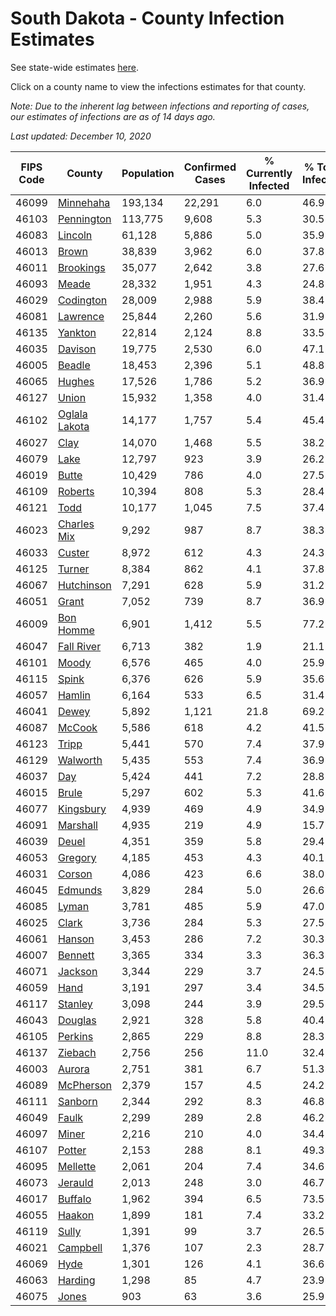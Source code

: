 # South Dakota - County Infection Estimates

See state-wide estimates [here](/infections/us-sd).

Click on a county name to view the infections estimates for that county.

*Note: Due to the inherent lag between infections and reporting of cases, our estimates of infections are as of 14 days ago.*

*Last updated: December 10, 2020*

|   FIPS Code |                         County |   Population |   Confirmed Cases |   % Currently Infected |   % Total Infected |
|-------------|--------------------------------|--------------|-------------------|------------------------|--------------------|
|       46099 |         [Minnehaha](minnehaha) |      193,134 |            22,291 |                    6.0 |               46.9 |
|       46103 |       [Pennington](pennington) |      113,775 |             9,608 |                    5.3 |               30.5 |
|       46083 |             [Lincoln](lincoln) |       61,128 |             5,886 |                    5.0 |               35.9 |
|       46013 |                 [Brown](brown) |       38,839 |             3,962 |                    6.0 |               37.8 |
|       46011 |         [Brookings](brookings) |       35,077 |             2,642 |                    3.8 |               27.6 |
|       46093 |                 [Meade](meade) |       28,332 |             1,951 |                    4.3 |               24.8 |
|       46029 |         [Codington](codington) |       28,009 |             2,988 |                    5.9 |               38.4 |
|       46081 |           [Lawrence](lawrence) |       25,844 |             2,260 |                    5.6 |               31.9 |
|       46135 |             [Yankton](yankton) |       22,814 |             2,124 |                    8.8 |               33.5 |
|       46035 |             [Davison](davison) |       19,775 |             2,530 |                    6.0 |               47.1 |
|       46005 |               [Beadle](beadle) |       18,453 |             2,396 |                    5.1 |               48.8 |
|       46065 |               [Hughes](hughes) |       17,526 |             1,786 |                    5.2 |               36.9 |
|       46127 |                 [Union](union) |       15,932 |             1,358 |                    4.0 |               31.4 |
|       46102 | [Oglala Lakota](oglala-lakota) |       14,177 |             1,757 |                    5.4 |               45.4 |
|       46027 |                   [Clay](clay) |       14,070 |             1,468 |                    5.5 |               38.2 |
|       46079 |                   [Lake](lake) |       12,797 |               923 |                    3.9 |               26.2 |
|       46019 |                 [Butte](butte) |       10,429 |               786 |                    4.0 |               27.5 |
|       46109 |             [Roberts](roberts) |       10,394 |               808 |                    5.3 |               28.4 |
|       46121 |                   [Todd](todd) |       10,177 |             1,045 |                    7.5 |               37.4 |
|       46023 |     [Charles Mix](charles-mix) |        9,292 |               987 |                    8.7 |               38.3 |
|       46033 |               [Custer](custer) |        8,972 |               612 |                    4.3 |               24.3 |
|       46125 |               [Turner](turner) |        8,384 |               862 |                    4.1 |               37.8 |
|       46067 |       [Hutchinson](hutchinson) |        7,291 |               628 |                    5.9 |               31.2 |
|       46051 |                 [Grant](grant) |        7,052 |               739 |                    8.7 |               36.9 |
|       46009 |         [Bon Homme](bon-homme) |        6,901 |             1,412 |                    5.5 |               77.2 |
|       46047 |       [Fall River](fall-river) |        6,713 |               382 |                    1.9 |               21.1 |
|       46101 |                 [Moody](moody) |        6,576 |               465 |                    4.0 |               25.9 |
|       46115 |                 [Spink](spink) |        6,376 |               626 |                    5.9 |               35.6 |
|       46057 |               [Hamlin](hamlin) |        6,164 |               533 |                    6.5 |               31.4 |
|       46041 |                 [Dewey](dewey) |        5,892 |             1,121 |                   21.8 |               69.2 |
|       46087 |               [McCook](mccook) |        5,586 |               618 |                    4.2 |               41.5 |
|       46123 |                 [Tripp](tripp) |        5,441 |               570 |                    7.4 |               37.9 |
|       46129 |           [Walworth](walworth) |        5,435 |               553 |                    7.4 |               36.9 |
|       46037 |                     [Day](day) |        5,424 |               441 |                    7.2 |               28.8 |
|       46015 |                 [Brule](brule) |        5,297 |               602 |                    5.3 |               41.6 |
|       46077 |         [Kingsbury](kingsbury) |        4,939 |               469 |                    4.9 |               34.9 |
|       46091 |           [Marshall](marshall) |        4,935 |               219 |                    4.9 |               15.7 |
|       46039 |                 [Deuel](deuel) |        4,351 |               359 |                    5.8 |               29.4 |
|       46053 |             [Gregory](gregory) |        4,185 |               453 |                    4.3 |               40.1 |
|       46031 |               [Corson](corson) |        4,086 |               423 |                    6.6 |               38.0 |
|       46045 |             [Edmunds](edmunds) |        3,829 |               284 |                    5.0 |               26.6 |
|       46085 |                 [Lyman](lyman) |        3,781 |               485 |                    5.9 |               47.0 |
|       46025 |                 [Clark](clark) |        3,736 |               284 |                    5.3 |               27.5 |
|       46061 |               [Hanson](hanson) |        3,453 |               286 |                    7.2 |               30.3 |
|       46007 |             [Bennett](bennett) |        3,365 |               334 |                    3.3 |               36.3 |
|       46071 |             [Jackson](jackson) |        3,344 |               229 |                    3.7 |               24.5 |
|       46059 |                   [Hand](hand) |        3,191 |               297 |                    3.4 |               34.5 |
|       46117 |             [Stanley](stanley) |        3,098 |               244 |                    3.9 |               29.5 |
|       46043 |             [Douglas](douglas) |        2,921 |               328 |                    5.8 |               40.4 |
|       46105 |             [Perkins](perkins) |        2,865 |               229 |                    8.8 |               28.3 |
|       46137 |             [Ziebach](ziebach) |        2,756 |               256 |                   11.0 |               32.4 |
|       46003 |               [Aurora](aurora) |        2,751 |               381 |                    6.7 |               51.3 |
|       46089 |         [McPherson](mcpherson) |        2,379 |               157 |                    4.5 |               24.2 |
|       46111 |             [Sanborn](sanborn) |        2,344 |               292 |                    8.3 |               46.8 |
|       46049 |                 [Faulk](faulk) |        2,299 |               289 |                    2.8 |               46.2 |
|       46097 |                 [Miner](miner) |        2,216 |               210 |                    4.0 |               34.4 |
|       46107 |               [Potter](potter) |        2,153 |               288 |                    8.1 |               49.3 |
|       46095 |           [Mellette](mellette) |        2,061 |               204 |                    7.4 |               34.6 |
|       46073 |             [Jerauld](jerauld) |        2,013 |               248 |                    3.0 |               46.7 |
|       46017 |             [Buffalo](buffalo) |        1,962 |               394 |                    6.5 |               73.5 |
|       46055 |               [Haakon](haakon) |        1,899 |               181 |                    7.4 |               33.2 |
|       46119 |                 [Sully](sully) |        1,391 |                99 |                    3.7 |               26.5 |
|       46021 |           [Campbell](campbell) |        1,376 |               107 |                    2.3 |               28.7 |
|       46069 |                   [Hyde](hyde) |        1,301 |               126 |                    4.1 |               36.6 |
|       46063 |             [Harding](harding) |        1,298 |                85 |                    4.7 |               23.9 |
|       46075 |                 [Jones](jones) |          903 |                63 |                    3.6 |               25.9 |